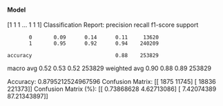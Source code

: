 #### Model
[1 1 1 ... 1 1 1]
Classification Report:
              precision    recall  f1-score   support

           0       0.09      0.14      0.11     13620
           1       0.95      0.92      0.94    240209

    accuracy                           0.88    253829
   macro avg       0.52      0.53      0.52    253829
weighted avg       0.90      0.88      0.89    253829

Accuracy: 0.8795212524967596
Confusion Matrix:
[[  1875  11745]
 [ 18836 221373]]
Confusion Matrix (%):
[[ 0.73868628  4.62713086]
 [ 7.42074389 87.21343897]]
